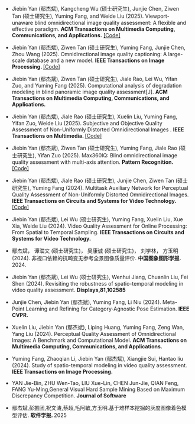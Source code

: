 - Jiebin Yan (鄢杰斌), Kangcheng Wu (硕士研究生), Junjie Chen, Ziwen Tan (硕士研究生), Yuming Fang, and Weide Liu (2025). Viewport-unaware blind omnidirectional image quality assessment: A flexible and effective paradigm. <strong>ACM Transactions on Multimedia Computing,
Communications, and Applications.</strong> [[Code]](https://github.com/KangchengWu/OIQA)

- Jiebin Yan (鄢杰斌), Ziwen Tan (硕士研究生), Yuming  Fang, Junjie Chen, Zhou Wang (2025). Omnidirectional image quality captioning: A large-scale database and a new model. <strong> IEEE Transactions on Image Processing. </strong> [[Code]](https://github.com/WenJuing/IQCaption360)

- Jiebin Yan (鄢杰斌), Ziwen Tan (硕士研究生), Jiale Rao, Lei Wu, Yifan Zuo, and Yuming Fang (2025). Computational analysis of degradation modeling in blind panoramic image quality assessment[J]. <strong>  ACM Transactions on Multimedia Computing, Communications, and
Applications. </strong> 

- Jiebin Yan (鄢杰斌), Jiale Rao (硕士研究生), Xuelin Liu, Yuming Fang, Yifan Zuo,  Weide Liu (2025). Subjective and Objective Quality Assessment of Non-Uniformly Distorted Omnidirectional Images . <strong> IEEE Transactions on Multimedia. </strong> [[Code]](https://github.com/RJL2000/OIQAND)

- Jiebin Yan (鄢杰斌), Ziwen Tan (硕士研究生), Yuming  Fang, Jiale Rao (硕士研究生), Yifan Zuo (2025). Max360IQ: Blind omnidirectional image quality assessment with multi-axis attention. <strong>Pattern Recognition. </strong> [[Code]](https://github.com/WenJuing/Max360IQ)


- Jiebin Yan (鄢杰斌), Jiale Rao (硕士研究生), Junjie Chen, Ziwen Tan (硕士研究生), Yuming  Fang (2024). Multitask Auxiliary Network for Perceptual Quality Assessment of Non-Uniformly Distorted Omnidirectional Images. <strong>IEEE Transactions on Circuits and Systems for Video Technology. </strong> [[Code]](https://github.com/RJL2000/MTAOIQA)

- Jiebin Yan (鄢杰斌), Lei Wu (硕士研究生), Yuming Fang, Xuelin Liu, Xue Xia, Weide Liu (2024).  Video Quality Assessment for Online Processing: From Spatial to Temporal Sampling. <strong> IEEE Transactions on Circuits and Systems for Video Technology.</strong>

- 鄢杰斌， 谭湽文 (硕士研究生)， 吴康诚 (硕士研究生)， 刘学林， 方玉明 (2024). 非视口依赖的抗畸变无参考全景图像质量评价. <strong>中国图象图形学报. </strong> 2024.
 
- Jiebin Yan (鄢杰斌), Lei Wu (硕士研究生), Wenhui Jiang, Chuanlin Liu, Fei Shen (2024). Revisiting the robustness of spatio-temporal modeling in video quality assessment. <strong>Displays,81,102585 </strong>

- Junjie Chen, Jiebin Yan (鄢杰斌), Yuming  Fang, Li Niu (2024). Meta-Point Learning and Refining for Category-Agnostic Pose Estimation. <strong>IEEE CVPR. </strong>

- Xuelin Liu, Jiebin Yan (鄢杰斌), Liping Huang, Yuming Fang, Zeng Wan, Yang Liu (2024). Perceptual Quality Assessment of Omnidirectional Images: A Benchmark and Computational Model.  <strong> ACM Transactions on Multimedia Computing, Communications, and Applications. </strong>

- Yuming Fang, Zhaoqian Li, Jiebin Yan (鄢杰斌), Xiangjie Sui, Hantao liu (2024). Study of spatio-temporal modeling in video quality assessment.  <strong> IEEE Transactions on Image Processing. </strong>

- YAN Jie-Bin, ZHU Wen-Tao, LIU Xue-Lin, CHEN Jun-Jie, QIAN Feng, FANG Yu-Ming,General Visual Hard Sample Mining Based on Maximum Discrepancy Competition. <strong>Journal of Software</strong>

- 鄢杰斌,彭振团,祝文涛,蔡超,毛阿敏,方玉明.基于难样本挖掘的灰度图像着色模型评估. <strong>软件学报. </strong>2025